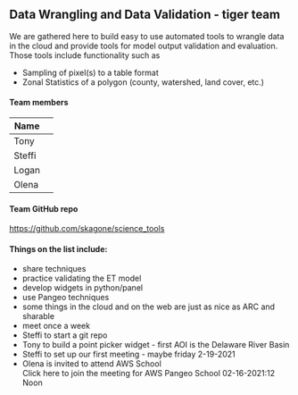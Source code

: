 ## Data Wrangling and Data Validation  -  tiger team

We are gathered here to build easy to use automated tools to wrangle data in the cloud
and provide tools for model output validation and evaluation.
Those tools include functionality such as 
- Sampling of pixel(s) to a table format
- Zonal Statistics of a polygon (county, watershed, land cover, etc.)
 
 
#### Team members

| Name     |             |
| ------   | ----------- |
| Tony     |
| Steffi   |
| Logan    |
| Olena    |


#### Team GitHub repo

https://github.com/skagone/science_tools



#### Things on the list include:

- share techniques
- practice validating the ET model 
-	develop widgets in python/panel
-	use Pangeo techniques
-	some things in the cloud and on the web are just as nice as ARC and sharable
-	meet once a week
-	Steffi to start a git repo
-	Tony to build a point picker widget - first AOI is the Delaware River Basin
-	Steffi to set up our first meeting - maybe friday 2-19-2021
-	Olena is invited to attend AWS School	
  Click here to join the meeting for AWS Pangeo School  02-16-2021:12  Noon
